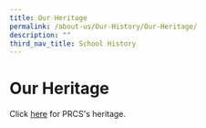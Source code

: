 ```yaml
---
title: Our Heritage
permalink: /about-us/Our-History/Our-Heritage/
description: ""
third_nav_title: School History
---
```

Our Heritage
============

  

Click [here](http://gg.gg/prcss-history) for PRCS's heritage.